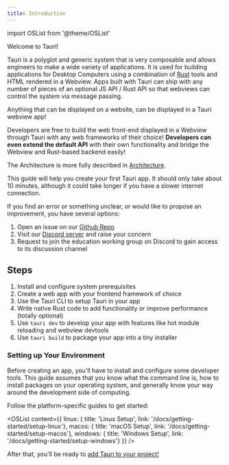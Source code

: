 ```yaml
---
title: Introduction
---
```


import OSList from '@theme/OSList'

Welcome to Tauri!

Tauri is a polyglot and generic system that is very composable and allows engineers to make a wide variety of applications. It is used for building applications for Desktop Computers using a combination of [Rust](https://www.rust-lang.org/) tools and HTML rendered in a Webview. Apps built with Tauri can ship with any number of pieces of an optional JS API / Rust API so that webviews can control the system via message passing.

Anything that can be displayed on a website, can be displayed in a Tauri webview app!

Developers are free to build the web front-end displayed in a Webview through Tauri with any web frameworks of their choice!
**Developers can even extend the default API** with their own functionality and bridge the Webview and Rust-based backend easily!

The Architecture is more fully described in [Architecture](/docs/about/architecture).

This guide will help you create your first Tauri app. It should only take about 10 minutes, although it could take longer if you have a slower internet connection.

If you find an error or something unclear, or would like to propose an improvement, you have several options:

1. Open an issue on our [Github Repo](https://github.com/tauri-apps/tauri-docs)
2. Visit our [Discord server](https://discord.gg/tauri) and raise your concern
3. Request to join the education working group on Discord to gain access to its discussion channel

## Steps

1. Install and configure system prerequisites
2. Create a web app with your frontend framework of choice
3. Use the Tauri CLI to setup Tauri in your app
4. Write native Rust code to add functionality or improve performance (totally optional)
5. Use `tauri dev` to develop your app with features like hot module reloading and webview devtools
6. Use `tauri build` to package your app into a tiny installer

### Setting up Your Environment

Before creating an app, you'll have to install and configure some developer tools. This guide assumes that you know what the command line is, how to install packages on your operating system, and generally know your way around the development side of computing.

Follow the platform-specific guides to get started:

<OSList content={{
    linux: { title: 'Linux Setup', link: '/docs/getting-started/setup-linux'},
    macos: { title: 'macOS Setup', link: '/docs/getting-started/setup-macos'},
    windows: { title: 'Windows Setup', link: '/docs/getting-started/setup-windows'}
}} />

After that, you'll be ready to [add Tauri to your project!](/docs/development/integration)
